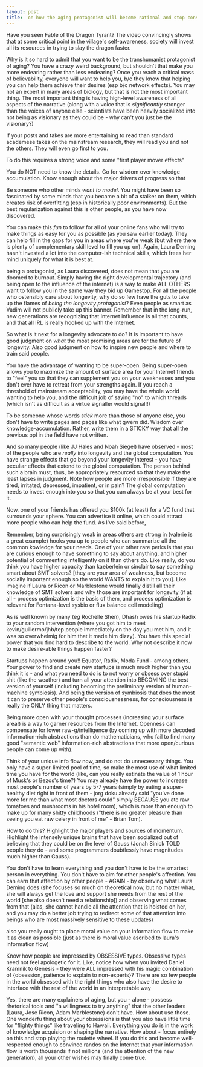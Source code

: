 ```yaml
---
layout: post
title:  on how the aging protagonist will become rational and stop constantly playing roulette
---
```




Have you seen Fable of the Dragon Tyrant? The video convincingly shows that at some critical point in the village's self-awareness, society will invest all its resources in trying to slay the dragon faster. 

Why is it so hard to admit that you want to be the transhumanist protagonist of aging? You have a crazy weird background, but shouldn't that make you more endearing rather than less endearing? Once you reach a critical mass of believability, everyone will want to help you, b/c they know that helping you can help them achieve their desires (esp b/c network effects). You may not an expert in many areas of biology, but that is not the most important thing. The most important thing is having high-level awareness of all aspects of the narrative (along with a voice that is *significantly* stronger than the voices of anyone else - scientists have been heavily socialized into not being as visionary as they could be - why can't you just be the visionary?)

If your posts and takes are more entertaining to read than standard academese takes on the mainstream research, they will read you and not the others. They will even go first to you.

To do this requires a strong voice and some "first player mover effects"

You do NOT need to know the details. Go for wisdom over knowledge accumulation. Know enough about the major drivers of progress so that

Be someone who other minds *want to model*. You might have been so fascinated by some minds that you became a bit of a stalker on them, which creates risk of overfitting (esp in historically poor environments). But the best regularization against this is other people, as you have now discovered.

You can make this  *fun* to follow for all of your online fans who will try to make things as easy for you as possible (as you saw earlier today). They can help fill in the gaps for you in areas where you're weak (but where there is plenty of complementary skill level to fill you up on). Again, Laura Deming hasn't invested a lot into the computer-ish technical skills, which frees her mind uniquely for what it is best at. 

being a protagonist, as Laura discovered, does not mean that you are doomed to burnout. Simply having the right developmental trajectory (and being open to the influence of the internet) is a way to make ALL OTHERS want to follow you in the same way they bid up Gamestop. For all the people who ostensibly care about longevity, why do so few have the guts to take up the flames of *being the longevity protagonist*? Even people as smart as Vadim will not publicly take up this banner. Remember that in the long-run, new generations are recognizing that Internet influence is all that counts, and that all IRL is really hooked up with the Internet.

So what is it next for a longevity advocate to do? It is important to have good judgment on *what* the most promising areas are for the future of longevity. Also good judgment on how to inspire new people and where to train said people. 

You have the advantage of wanting to be super-open. Being super-open allows you to maximize the amount of surface area for your Internet friends to "feel" you so that they can supplement you on your weaknesses and you don't ever have to retreat from your strengths again. If you reach a threshold of mainstream acceptability, you may have the whole world wanting to help you, and the difficult job of saying "no" to which threads (which isn't as difficult as a virtue signaller would signal!!)

To be someone whose words *stick* more than those of anyone else, you don't have to write pages and pages like what gwern did. Wisdom over knowledge-accumulation. Rather, write them in a STICKY way that all the previous ppl in the field have not written.

And so many people (like JJ Hales and Noah Siegel) have observed - most of the people who are *really* into longevity and the global computation. You have strange effects that go beyond your longevity interest - you have peculiar effects that extend to the global computation. The person behind such a brain must, thus, be appropriately resourced so that they make the least lapses in judgment. Note how people are more irresponsible if they are tired, irritated, depressed, impatient, or in pain? The global computation needs to invest enough into you so that you can always be at your best for it.

Now, one of your friends has offered you $100k (at least) for a VC fund that surrounds your sphere. You can advertise it online, which could attract more people who can help the fund. As I've said before, 

Remember, being surprisingly weak in areas others are strong in (valerie is a great example) hooks you up to people who can summarize all the common kowledge for your needs. One of your other rare perks is that you are curious enough to have something to say about anything, and higher potential of commenting intelligently on it than others do. Like really, do you think you have higher capacity than kaeberlein or sinclair to say something smart about SMT solvers? [they are your area of weakness, but become socially important enough so the world WANTS to explain it to you]. Like imagine if Laura or Ricon or Marblestone would finally distill all their knowledge of SMT solvers and why those are important for longevity (if at all - process optimization is the basis of them, and process optimization is relevant for Fontana-level sysbio or flux balance cell modeling)

As is well known by many (eg Rochelle Shen), Dhash owes his startup Radix to your random intervention (where you got him to meet kevin/guillermo/jhb/tep people immediately on the day you met him, and it was so overwhelmig for him that it made him dizzy). You have this special power that you find hard to describe to the world. Why not describe it now to make desire-able things happen faster?

Startups happen around you!! Equator, Radix, Moda Fund - among others. Your power to find and create new startups is much much higher than you think it is - and what you need to do is to not worry or obsess over stupid shit (like the weather) and turn all your attention into BECOMING the best version of yourself (including becoming the preliminary version of human-machine symbiosis). And being the version of symbiosis that does the most it can to preserve other people's consciousnessness, for consciousness is really the ONLY thing that matters.

Being more open with your thought processes (increasing your surface area!) is a way to garner resources from the Internet. Openness can compensate for lower raw-g/intelligence (by coming up with more decoded information-rich abstractions than do mathematicians, who fail to find many good "semantic web" information-rich abstractions that more open/curious people can come up with).

Think of your unique info flow now, and do not do unnecessary things. You only have a super-limited pool of time, so make the most use of what limited time you have for the world (like, can you really estinate the value of 1 hour of Musk's or Bezos's time?) You may already have the power to increase most people's number of years by 5-7 years (simply by eating a super-healthy diet right in front of them - jorg doku already said "you've done more for me than what most doctors could" simply BECAUSE you ate raw tomatoes and mushrooms in his hotel room), which is more than enough to make up for many shitty childhoods ("there is no greater pleasure than seeing you eat raw celery in front of me" - Brian Tom). 

How to do this? Highlight the major players and sources of momentum. Highlight the intensely unique brains that have been socialized out of believing that they could be on the level of Gauss (Jonah Sinick TOLD people they do - and some programmers doubtlessly have magnitudes much higher than Gauss). 

You don't have to learn everything and you don't have to be the smartest person in everything. You don't have to aim for other people's affection. You can earn that affection by other people - AGAIN - by observing what Laura Deming does (she focuses so much on theoretical now, but no matter what, she will always get the love and support she needs from the rest of the world [she also doesn't need a relationship]) and observing what comes from that (alas, she cannot handle all the attention that is hoisted on her, and you may do a better job trying to redirect some of that attention into beings who are most massively sensitive to these updates)



also you really ought to place moral value on your information flow to make it as clean as possible (just as there is moral value ascribed to laura's information flow)

Know how people are impressed by OBSESSIVE types. Obsessive types need not feel apologetic for it. Like, notice how when you invited Daniel Kramnik to Genesis - they were ALL impressed with his magic combination of {obsession, patience to explain to non-experts}? There are so few people in the world obsessed with the right things who also have the desire to interface with the rest of the world in an interpretable way

Yes, there are many explainers of aging, but you - alone - possess rhetorical tools and "a willingness to try anything" that the other leaders (Laura, Jose Ricon, Adam Marblestone) don't have. How about use those. One wonderfu thing about your obsessions is that you also have little time for "flighty things" like traveling to Hawaii. Everything you do is in the work of knowledge acquision or shaping the narrative. How about - focus entirely on this and stop playing the roulette wheel. If you do this and become well-respected enough to convince randos on the Internet that your information flow is worth thousands if not millions (and the attention of the new generation), all your other wishes may finally come true. 






















